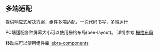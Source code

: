 ## 多端适配

提供响应式解决方案，组件多端适配，一次代码书写，多端运行

PC端适配各种屏幕大小可以使用栅格布局(bee-layout)。 详情参考 [栅格布局](http://bee.tinper.org/bee-layout#bee-layout)

移动端可以使用组件库 [lebra-components](https://github.com/lebra/lebra-components)


